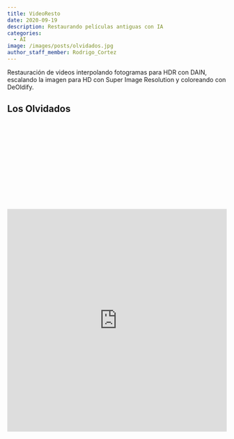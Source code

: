 ```yaml
---
title: VideoResto
date: 2020-09-19
description: Restaurando películas antiguas con IA
categories:
  - AI
image: /images/posts/olvidados.jpg
author_staff_member: Rodrigo_Cortez
---
```

<style>
  iframe{
    padding-top:5vh;
    padding-bottom:3vh;
  }
</style>
Restauración de videos interpolando fotogramas para HDR con DAIN, escalando la imagen para HD con Super Image Resolution y coloreando con DeOldify.

## Los Olvidados

<iframe width="100%" height="512" src="https://www.youtube.com/embed/3LH0jQdNATg" frameborder="0" allow="accelerometer; autoplay; clipboard-write; encrypted-media; gyroscope; picture-in-picture" allowfullscreen></iframe>